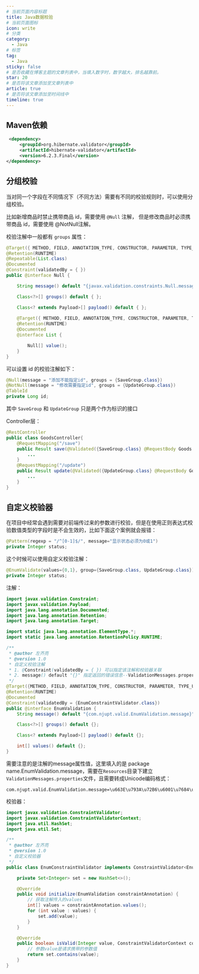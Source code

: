 ```yaml
---
# 当前页面内容标题
title: Java数据校验
# 当前页面图标
icon: write
# 分类
category:
  - Java
# 标签
tag:
  - Java
sticky: false
# 是否收藏在博客主题的文章列表中，当填入数字时，数字越大，排名越靠前。
star: 20
# 是否将该文章添加至文章列表中
article: true
# 是否将该文章添加至时间线中
timeline: true
---
```






## Maven依赖

```xml
 <dependency>
     <groupId>org.hibernate.validator</groupId>
     <artifactId>hibernate-validator</artifactId>
     <version>6.2.3.Final</version>
</dependency>
```

## 分组校验

当对同一个字段在不同情况下（不同方法）需要有不同的校验规则时，可以使用分组校验。

比如新增商品时禁止携带商品 id，需要使用 `@Null` 注解， 但是修改商品时必须携带商品 id，需要使用 @NotNull注解。

校验注解中一般都有 `groups` 属性：

```java
@Target({ METHOD, FIELD, ANNOTATION_TYPE, CONSTRUCTOR, PARAMETER, TYPE_USE })
@Retention(RUNTIME)
@Repeatable(List.class)
@Documented
@Constraint(validatedBy = { })
public @interface Null {

	String message() default "{javax.validation.constraints.Null.message}";

	Class<?>[] groups() default { };

	Class<? extends Payload>[] payload() default { };
    
	@Target({ METHOD, FIELD, ANNOTATION_TYPE, CONSTRUCTOR, PARAMETER, TYPE_USE })
	@Retention(RUNTIME)
	@Documented
	@interface List {

		Null[] value();
	}
}
```

可以设置 id 的校验注解如下：

```java
@Null(message = "添加不能指定id", groups = {SaveGroup.class})
@NotNull(message = "修改需要指定id", groups = {UpdateGroup.class})
@TableId
private Long id;
```

其中 `SaveGroup` 和 `UpdateGroup` 只是两个作为标识的接口

Controller层：

```java
@RestController
public class GoodsController{
    @RequestMapping("/save")
    public Result save(@Validated({SaveGroup.class} @RequestBody Goods good)){
        ...
    }
    @RequestMapping("/update")
    public Result update(@Validated({UpdateGroup.class} @RequestBody Goods good)){
        ...
    }
}
```



## 自定义校验器

在项目中经常会遇到需要对前端传过来的参数进行校验，但是在使用正则表达式校验数值类型的字段时是不会生效的，比如下面这个案例就会报错：

```java
@Pattern(regexp = "/^[0-1]$/", message="显示状态必须为0或1")
private Integer status;
```

这个时候可以使用自定义校验注解：

```java
@EnumValidate(values={0,1}, group={SaveGroup.class, UpdateGroup.class})
private Integer status;
```

注解：

```java
import javax.validation.Constraint;
import javax.validation.Payload;
import java.lang.annotation.Documented;
import java.lang.annotation.Retention;
import java.lang.annotation.Target;

import static java.lang.annotation.ElementType.*;
import static java.lang.annotation.RetentionPolicy.RUNTIME;

/**
 * @author 左齐亮
 * @version 1.0
 * 自定义校验注解
 * 1. @Constraint(validatedBy = { }) 可以指定该注解和校验器关联
 * 2. message() default "{}" 指定返回的错误信息--ValidationMessages.properties(Unicode格式)
 */
@Target({METHOD, FIELD, ANNOTATION_TYPE, CONSTRUCTOR, PARAMETER, TYPE_USE})
@Retention(RUNTIME)
@Documented
@Constraint(validatedBy = {EnumConstraintValidator.class})
public @interface EnumValidation {
    String message() default "{com.njupt.valid.EnumValidation.message}";

    Class<?>[] groups() default {};

    Class<? extends Payload>[] payload() default {};

    int[] values() default {};
}
```

需要注意的是注解的message属性值，这里填入的是 package name.EnumValidation.message，需要在`Resources`目录下建立`ValidationMessages.properties`文件，且需要转成Unicode编码格式：

```properties
com.njupt.valid.EnumValidation.message=\u663E\u793A\u72B6\u6001\u7684\u503C\u5FC5\u987B\u4E3A\u0030\u6216\u8005\u0031
```

校验器：

```java
import javax.validation.ConstraintValidator;
import javax.validation.ConstraintValidatorContext;
import java.util.HashSet;
import java.util.Set;

/**
 * @author 左齐亮
 * @version 1.0
 * 自定义校验器
 */
public class EnumConstraintValidator implements ConstraintValidator<EnumValidation, Integer> {

    private Set<Integer> set = new HashSet<>();

    @Override
    public void initialize(EnumValidation constraintAnnotation) {
        // 获取注解传入的values
        int[] values = constraintAnnotation.values();
        for (int value : values) {
            set.add(value);
        }
    }

    @Override
    public boolean isValid(Integer value, ConstraintValidatorContext context) {
        // 参数value是请求携带的参数值
        return set.contains(value);
    }
}
```
